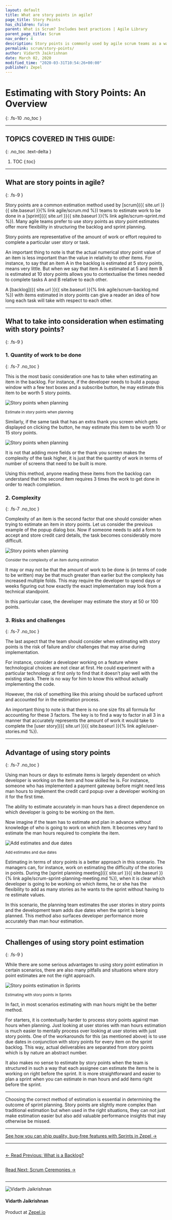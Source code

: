 ```yaml
---
layout: default
title: What are story points in agile?
page_title: Story Points
has_children: false
parent: What is Scrum? Includes best practices | Agile Library
parent_page_title: Scrum
nav_order: 4
description: Story points is commonly used by agile scrum teams as a way of estimating how much work needs to be done. Learn more about story points.
permalink: scrum/story-points/
author: Vidarth Jaikrishnan
date: March 02, 2020
modified_time: "2020-03-31T10:54:26+00:00"
publisher: Zepel
---
```


# Estimating with Story Points: An Overview
{: .fs-10 .no_toc }

---

## **TOPICS COVERED IN THIS GUIDE:**
{: .no_toc .text-delta }

1. TOC
{:toc}

---

## What are story points in agile?
{: .fs-9 }

Story points are a common estimation method used by [scrum]({{ site.url }}{{ site.baseurl }}{% link agile/scrum.md %}) teams to estimate work to be done in a [sprint]({{ site.url }}{{ site.baseurl }}{% link agile/scrum-sprint.md %}). Many agile teams prefer to use story points as story point estimates offer more flexibility in structuring the backlog and sprint planning. 

Story points are representative of the amount of work or effort required to complete a particular user story or task. 

An important thing to note is that the actual numerical story point value of an item is less important than the value in relativity to other items. For instance, to say that an item A in the backlog is estimated at 5 story points, means very little. But when we say that item A is estimated at 5 and item B is estimated at 10 story points allows you to contextualise the times needed to complete tasks A and B relative to each other. 

A [backlog]({{ site.url }}{{ site.baseurl }}{% link agile/scrum-backlog.md %}) with items estimated in story points can give a reader an idea of how long each task will take with respect to each other.

---

## What to take into consideration when estimating with story points?
{: .fs-9 }

### 1. Quantity of work to be done
{: .fs-7 .no_toc }

This is the most basic consideration one has to take when estimating an item in the backlog. For instance, if the developer needs to build a popup window with a few text boxes and a subscribe button, he may estimate this item to be worth 5 story points.

![Story points when planning](/agile/assets/uploads/story-points-planning.png)
<div class="caption">
<small>Estimate in story points when planning</small>
</div>

Similarly, if the same task that has an extra thank you screen which gets displayed on clicking the button, he may estimate this item to be worth 10 or 15 story points. 

![Story points when planning](/agile/assets/uploads/estimate-with-story-points-planning.png)

It is not that adding more fields or the thank you screen makes the complexity of the task higher, it is just that the quantity of work in terms of number of screens that need to be built is more. 

Using this method, anyone reading these items from the backlog can understand that the second item requires 3 times the work to get done in order to reach completion. 

### 2. Complexity
{: .fs-7 .no_toc }

Complexity of an item is the second factor that one should consider when trying to estimate an item in story points. Let us consider the previous example of the popup dialog box. Now if someone needs to add a form to accept and store credit card details, the task becomes considerably more difficult. 

![Story points when planning](/agile/assets/uploads/complexity-story-points.png)
<div class="caption">
<small>Consider the complexity of an item during estimation</small>
</div>

It may or may not be that the amount of work to be done is (in terms of code to be written) may be that much greater than earlier but the complexity has increased multiple folds. This may require the developer to spend days or weeks figuring out how exactly the exact implementation may look from a technical standpoint. 
 
In this particular case, the developer may estimate the story at 50 or 100 points. 

### 3. Risks and challenges 
{: .fs-7 .no_toc }

The last aspect that the team should consider when estimating with story points is the risk of failure and/or challenges that may arise during implementation. 

For instance, consider a developer working on a feature where technological choices are not clear at first. He could experiment with a particular technology at first only to find that it doesn’t play well with the existing stack. There is no way for him to know this without actually implementing the code. 

However, the risk of something like this arising should be surfaced upfront and accounted for in the estimation process. 

An important thing to note is that there is no one size fits all formula for accounting for these 3 factors. The key is to find a way to factor in all 3 in a manner that accurately represents the amount of work it would take to complete the [user story]({{ site.url }}{{ site.baseurl }}{% link agile/user-stories.md %}).

<div class='mailmunch-forms-widget-883975'></div>

---

## Advantage of using story points
{: .fs-7 .no_toc }

Using man hours or days to estimate items is largely dependent on which developer is working on the item and how skilled he is. For instance, someone who has implemented a payment gateway before might need less man hours to implement the credit card popup over a developer working on it for the first time. 

The ability to estimate accurately in man hours has a direct dependence on which developer is going to be working on the item.

Now imagine if the team has to estimate and plan in advance without knowledge of who is going to work on which item. It becomes very hard to estimate the man hours required to complete the item. 

![Add estimates and due dates](/agile/assets/uploads/add-estimates-and-due-dates.png)
<div class="caption">
<small>Add estimates and due dates</small>
</div>

Estimating in terms of story points is a better approach in this scenario. The managers can, for instance, work on estimating the difficulty of the stories in points. During the [sprint planning meeting]({{ site.url }}{{ site.baseurl }}{% link agile/scrum-sprint-planning-meeting.md %}), when it is clear which developer is going to be working on which items, he or she has the flexibility to add as many stories as he wants to the sprint without having to re estimate values. 

In this scenario, the planning team estimates the user stories in story points and the development team adds due dates when the sprint is being planned. This method also surfaces developer performance more accurately than man hour estimation.

---

## Challenges of using story point estimation
{: .fs-9 }

While there are some serious advantages to using story point estimation in certain scenarios, there are also many pitfalls and situations where story point estimates are not the right approach.

![Story points estimation in Sprints](/agile/assets/uploads/estimate-story-points-sprints.png)
<div class="caption">
<small>Estimating with story points in Sprints</small>
</div>

In fact, in most scenarios estimating with man hours might be the better method. 

For starters, it is contextually harder to process story points against man hours when planning. Just looking at user stories with man hours estimation is much easier to mentally process over looking at user stories with just story points. One of the workarounds for this (as mentioned above) is to use due dates in conjunction with story points for every item on the sprint backlog. This way, actual deliverables are separated from story points which is by nature an abstract number. 

It also makes no sense to estimate by story points when the team is structured in such a way that each assignee can estimate the items he is working on right before the sprint. It is more straightforward and easier to plan a sprint when you can estimate in man hours and add items right before the sprint. 

<div class='mailmunch-forms-widget-883975'></div>

---

Choosing the correct method of estimation is essential in determining the outcome of sprint planning. Story points are slightly more complex than traditional estimation but when used in the right situations, they can not just make estimation easier but also add valuable performance insights that may otherwise be missed. 

---

<div class="highlight-row">
<div class="highlight-column">
<div class="highlight-card">
    <div class="highlight-container">
        <a href="https://zepel.io/features/sprints/?utm_source=agilelibrary&utm_medium=bottom-cta&utm_campaign=storypoints" target="_blank">
        <p class="highlight-card-title">See how you can ship quality, bug-free features with Sprints in Zepel  →</p>
        </a>    
    </div>
</div>
</div>
</div>

---

<div class="row">
<div class="column">
<div class="card">
  <div class="container">
    <a href="{{ site.url }}{{ site.baseurl }}{% link agile/scrum-backlog.md %}">
    <p class="card-title">←  Read Previous: What is a Backlog?</p> 
    </a>
  </div>
</div>
</div>

<div class="column">
<div class="card">
  <div class="container">
    <a href="{{ site.url }}{{ site.baseurl }}{% link agile/scrum-meetings.md %}">
    <p class="card-title">Read Next: Scrum Ceremonies  →</p>
    </a>
  </div>
</div>
</div>
</div>

---

<div class="row">
  <div class="column">
    <div class="author-card">
      <img class="author-profile-image" src="/agile/assets/uploads/vidarth.png" alt="Vidarth Jaikrishnan">
      <div class="author-card-content">
        <h4 class="author-card-name">Vidarth Jaikrishnan</h4>
        <p>Product at <a href="https://zepel.io/">Zepel.io</a></p>
      </div>
    </div>
  </div>
</div>